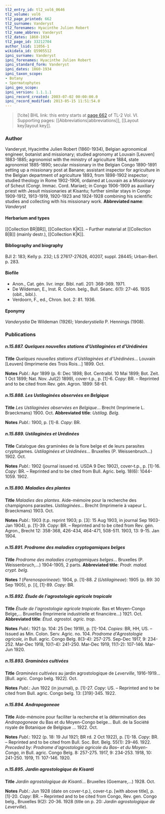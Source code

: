 ```yaml
---
tl2_entry_id: tl2_vol6_0646
tl2_volume: vol6
tl2_page_printed: 662
tl2_surname: Vanderyst
tl2_forenames: Hyacinthe Julien Robert
tl2_name_abbrev: Vanderyst
tl2_dates: 1860-1934
tl2_page_id: 33212704
author_lsid: 11056-1
wikidata_id: Q5905512
ipni_surname: Vanderyst
ipni_forenames: Hyacinthe Julien Robert
ipni_standard_form: Vanderyst
ipni_dates: 1860-1934
ipni_taxon_scope: 
- Botany
- Spermatophytes
ipni_geo_scope: 
ipni_version: 1.1.1.1
ipni_record_created: 2003-07-02 00:00:00.0
ipni_record_modified: 2013-05-15 11:51:54.0
---
```



> [!cite] BHL link: this entry starts at [page 662](https://www.biodiversitylibrary.org/page/33212704) of TL-2 Vol. VI.
> Supporting pages: [[Abbreviations|abbreviations]], [[Layout key|layout key]].

### Author

Vanderyst, Hyacinthe Julien Robert (1860-1934), Belgian agronomical engineer, botanist and missionary; studied agronomy at Louvain \[Leuven\] 1883-1885; agronomist with the ministry of agriculture 1884, state agronomist 1885-1890; secular missionary in the Belgian Congo 1890-1891 setting up a missionary post at Banane; assistant inspector for agriculture in the Belgian department of agriculture 1893, from 1898-1902 inspector; studied theology in Rome 1902-1906, ordained at Louvain as a Missionary of Scheut (Congr. Immac. Cord. Mariae); in Congo 1906-1909 as auxiliary priest with Jesuit missionaries at Kisantu; further similar stays in Congo 1909-1912, 1913-1919, 1920-1923 and 1924-1928 combining his scientific studies and collecting with his missionary work. 
**Abbreviated name**: *Vanderyst*

#### Herbarium and types

[[Collection BR|BR]], [[Collection K|K]]. – Further material at [[Collection B|B]] (mainly destr.), [[Collection K|K]].

#### Bibliography and biography

BJI 2: 183; Kelly p. 232; LS 27617-27626, 40207, suppl. 28445; Urban-Berl. p. 283.

#### Biofile

- Anon., Cat. gén. livr. impr. Bibl. natl. 201: 368-369. 1971.
- De Wildeman, E., Inst. R. Colon. belg., Bull. Séanc. 6(1): 27-46. 1935 (obit., bibl.).
- Verdoorn, F., ed., Chron. bot. 2: 81. 1936.

#### Eponymy

*Vanderystia* De Wildeman (1926); *Vanderystiella* P. Hennings (1908).

### Publications

##### n.15.887. Quelques nouvelles stations d'Ustilaginées et d'Urédinées

**Title**
*Quelques nouvelles stations d'Ustilaginées et d'Urédinées*... Louvain \[Leuven\] (Imprimerie des Trois Rois...\] 1899. Oct.

**Notes**
*Publ*.: Apr 1899 (p. 6: Dec 1898; Bot. Centralbl. 10 Mai 1899; Bot. Zeit. 1 Oct 1899; Nat. Nov. Jul(2) 1899), cover-t.p., p. \[1\]-6. *Copy*: BR. – Reprinted and to be cited from Rev. gén. Agron. 1899: 58-61.

##### n.15.888. Les Ustilaginées observées en Belgique

**Title**
*Les Ustilaginées observées en Belgique*... Brecht (Imprimerie L. Braeckmans) 1900. Oct.
**Abbreviated title**: *Ustilag. Belg.*

**Notes**
*Publ*.: 1900, p. \[1\]-8. *Copy*: BR.

##### n.15.889. Ustilaginées et Urédinées

**Title**
Catalogue des graminées de la flore belge et de leurs parasites cryptogames. *Ustilaginées et Urédinées*... Bruxelles (P. Weissenbruch...) 1902. Oct.

**Notes**
*Publ*.: 1902 (journal issued rd. USDA 9 Dec 1902), cover-t.p., p. \[1\]-16. *Copy*: BR. – Reprinted and to be cited from Bull. Agric. belg. 18(6): 1044-1059. 1902.

##### n.15.890. Maladies des plantes

**Title**
*Maladies des plantes*. Aide-mémoire pour la recherche des champignons parasites. *Ustilaginées*... Brecht (Imprimerie à vapeur L. Braeckmans) 1903. Oct.

**Notes**
*Publ*.: 1903 (t.p. reprint 1903; p. \[3\]: 15 Aug 1903, in journal Sep 1903-Jan 1904), p. \[1\]-39. *Copy*: BR. – Reprinted and to be cited from Rev. gén. Agron., Brecht 12: 358-368, 426-434, 464-471, 508-511. 1903, 13: 9-15. Jan 1904.

##### n.15.891. Prodrome des maladies cryptogamiques belges

**Title**
*Prodrome des maladies cryptogamiques belges*... Bruxelles (P. Weissenbruch,...) 1904-1905, 2 parts.
**Abbreviated title**: *Prodr. malad. crypt. belg.*

**Notes**
*1* (*Perenosporineae*): 1904, p. \[1\]-88.
*2* (*Ustilagineae*): 1905 (p. 89: 30 Sep 1905), p. \[i\], \[1\]-89.
*Copy*: BR.

##### n.15.892. Étude de l'agrostologie agricole tropicale

**Title**
*Étude de l'agrostologie agricole tropicale*. Bas et Moyen-Congo Belge,... Bruxelles (Imprimerie industrielle et financière...) 1921. Oct.
**Abbreviated title**: *Étud. agrostol. agric. trop.*

**Notes**
*Publ*.: 1921 (p. 104: 25 Dec 1919), p. \[1\]-104. *Copies*: BR, HH, US. – Issued as Min. Colon. Serv. Agric. no. 104.
*Prodrome d'Agrostologie agricole, in* Bull. agric. Congo Belg. 8(3-4): 257-275. Sep-Dec 1917, 9: 234-252. Mar-Dec 1918, 10(1-4): 241-250. Mar-Dec 1919, 11(1-2): 107-146. Mar-Jun 1920.

##### n.15.893. Graminées cultivées

**Title**
*Graminées cultivées* au jardin agrostologique de *Leverville*, 1916-1919... \[Bull. agric. Congo belg. 1922\]. Oct.

**Notes**
*Publ*.: Jun 1922 (in journal), p. \[1\]-27. *Copy*: US. – Reprinted and to be cited from Bull. agric. Congo belg. 13: \[319\]-345. 1922.

##### n.15.894. Andropogoneae

**Title**
Aide-mémoire pour faciliter la recherche et la détermination des *Andropogoneae* du Bas et du Moyen-Congo belge... Bull. de la Société royale de Botanique de Belgique ... 1922. Oct.

**Notes**
*Publ*.: 1922 (p. 18: 19 Jul 1921; BR rd. 2 Oct 1922), p. \[1\]-18. *Copy*: BR. – Reprinted and to be cited from Bull. Soc. Bot. Belg. 55(1): 29-46. 1922.
*Preceded by*: *Prodrome d'agrostologie agricole du Bas– et du Moyen-Congo, in* Bull. agric. Congo Belg. 8: 257-275. 1917, 9: 234-253. 1918, 10: 241-250. 1919, 11: 107-146. 1920.

##### n.15.895. Jardin agrostologique de Kisanti

**Title**
*Jardin agrostologique de Kisanti*... Bruxelles (Goemare,...) 1928. Oct.

**Notes**
*Publ*.: Jun 1928 (date on cover-t.p.), cover-t.p. \[with above title\], p. \[1\]-20. *Copy*: BR. – Reprinted and to be cited from Congo, Rev. gen. Congo belg., Bruxelles 9(2): 20-36. 1928 (title on p. 20: *Jardin agrostologique de Leverville*).


